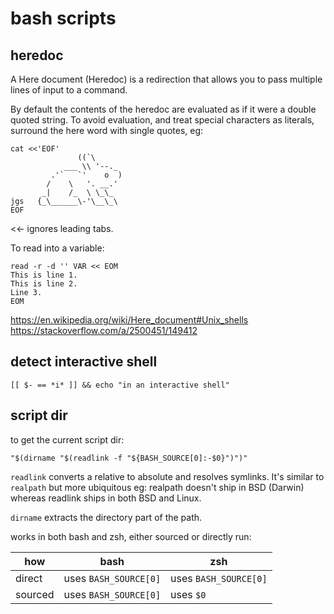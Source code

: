 # bash scripts

## heredoc

A Here document (Heredoc) is a redirection that allows you to pass multiple lines of input to a command.

By default the contents of the heredoc are evaluated as if it were a double quoted string. To avoid evaluation, and treat special characters as literals, surround the here word with single quotes, eg:

```
cat <<'EOF'
               ((`\
            ___ \\ '--._
         .'`   `'    o  )
        /    \   '. __.'
       _|    /_  \ \_\_
jgs   {_\______\-'\__\_\
EOF
```

<<- ignores leading tabs.

To read into a variable:

```
read -r -d '' VAR << EOM
This is line 1.
This is line 2.
Line 3.
EOM
```

https://en.wikipedia.org/wiki/Here_document#Unix_shells
https://stackoverflow.com/a/2500451/149412

## detect interactive shell

```
[[ $- == *i* ]] && echo "in an interactive shell"
```

## script dir

to get the current script dir:

```
"$(dirname "$(readlink -f "${BASH_SOURCE[0]:-$0}")")"
```

`readlink` converts a relative to absolute and resolves symlinks. It's similar to `realpath` but more ubiquitous eg: realpath doesn't ship in BSD (Darwin) whereas readlink ships in both BSD and Linux.

`dirname` extracts the directory part of the path.

works in both bash and zsh, either sourced or directly run:

| how     | bash                  | zsh                   |
| ------- | --------------------- | --------------------- |
| direct  | uses `BASH_SOURCE[0]` | uses `BASH_SOURCE[0]` |
| sourced | uses `BASH_SOURCE[0]` | uses `$0`             |

